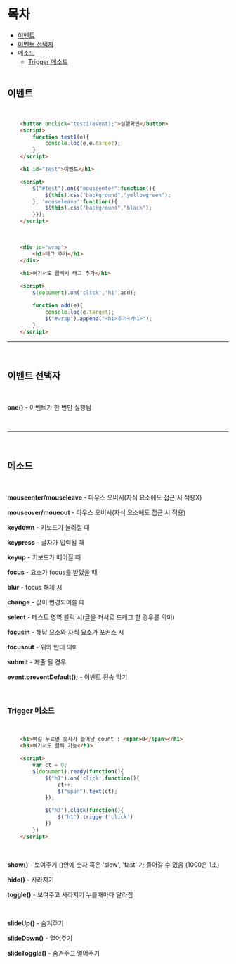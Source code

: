 목차
=============
* [이벤트](#이벤트)<br>
* [이벤트 선택자](#이벤트-선택자)<br>
* [메소드](#메소드)<br>
  * [Trigger 메소드](#trigger-메소드)<br><br>

## 이벤트

<br>

```html
    <button onclick="test1(event);">실행확인</button>
    <script>
        function test1(e){
            console.log(e,e.target);
        }
    </script>

    <h1 id="test">이벤트</h1>

    <script>
        $("#test").on({"mouseenter":function(){
            $(this).css("background","yellowgreen");
        }, 'mouseleave':function(){
            $(this).css("background","black");
        }});
    </script>
```

<br>

```html
    <div id="wrap">
        <h1>태그 추가</h1>
    </div>

    <h1>여기서도 클릭시 태그 추가</h1>
    
    <script>
        $(document).on('click','h1',add);

        function add(e){
            console.log(e.target);
            $("#wrap").append("<h1>추가</h1>");
        }
    </script>
```

<hr>
<br>

## 이벤트 선택자

<br>

<b>one()</b> - 이벤트가 한 번만 실행됨

<br>

<hr>
<br>

## 메소드

<br>

<b>mouseenter/mouseleave</b> - 마우스 오버시(자식 요소에도 접근 시 적용X)

<b>mouseover/moueout</b> - 마우스 오버시(자식 요소에도 접근 시 적용)

<b>keydown</b> -  키보드가 눌려질 때

<b>keypress</b> -  글자가 입력될 때 

<b>keyup</b> -  키보드가 떼어질 때

<b>focus</b> -  요소가 focus를 받았을 때

<b>blur</b>  -  focus 해제 시

<b>change</b> -   값이 변경되어쓸 때

<b>select</b> -   테스트 영역 블럭 시(글을 커서로 드래그 한 경우를 의미)

<b>focusin</b> -  해당 요소와 자식 요소가 포커스 시

<b>focusout</b> -  위와 반대 의미

<b>submit</b> - 제출 될 경우

<b>event.preventDefault();</b> - 이벤트 전송 막기

<br>

### Trigger 메소드

<br>

```html
    <h1>여길 누르면 숫자가 늘어남 count : <span>0</span></h1>
    <h3>여기서도 클릭 가능</h3>

    <script>
        var ct = 0;
        $(document).ready(function(){
            $("h1").on('click',function(){
                ct++;
                $("span").text(ct);
            });

            $("h3").click(function(){
                $("h1").trigger('click') 
            })
        })
    </script>
```

<br>

<b>show()</b>  - 보여주기 ()안에 숫자 혹은 'slow', 'fast' 가 들어갈 수 있음 (1000은 1초)

<b>hide()</b>  - 사라지기

<b>toggle()</b>  - 보여주고 사라지기 누를때마다 달라짐

<br>

<b>slideUp()</b>  - 숨겨주기

<b>slideDown()</b>  - 열어주기

<b>slideToggle()</b>  - 숨겨주고 열어주기

<br>
